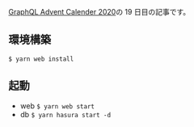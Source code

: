 [GraphQL Advent Calender 2020](https://qiita.com/advent-calendar/2020/graphql)の 19 日目の記事です。

## 環境構築

`$ yarn web install`

## 起動

- web
  `$ yarn web start`
- db
  `$ yarn hasura start -d`
